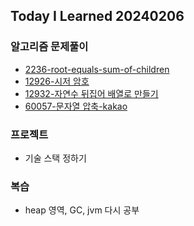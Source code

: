 Today I Learned 20240206
---

### 알고리즘 문제풀이

- [2236-root-equals-sum-of-children](https://github.com/melody-story/Algorithm/tree/main/2236-root-equals-sum-of-children)
- [12926-시저 암호](https://github.com/melody-story/Algorithm/tree/main/programmers/string/12926-%EC%8B%9C%EC%A0%80%20%EC%95%94%ED%98%B8)
- [12932-자연수 뒤집어 배열로 만들기](https://github.com/melody-story/Algorithm/tree/main/programmers/string/12932-%EC%9E%90%EC%97%B0%EC%88%98-%EB%92%A4%EC%A7%91%EC%96%B4-%EB%B0%B0%EC%97%B4%EB%A1%9C-%EB%A7%8C%EB%93%A4%EA%B8%B0)
- [60057-문자열 압축-kakao](https://github.com/melody-story/Algorithm/tree/main/programmers/string/60057-%EB%AC%B8%EC%9E%90%EC%97%B4-%EC%95%95%EC%B6%95-kakao)

### 프로젝트

- 기술 스택 정하기

### 복습

- heap 영역, GC, jvm 다시 공부

